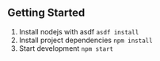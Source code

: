 ## Getting Started

1. Install nodejs with asdf `asdf install`
2. Install project dependencies `npm install`
3. Start development `npm start`
